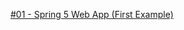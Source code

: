 [#01 - Spring 5 Web App (First Example)](https://github.com/vinicius-lds/spring5webapp "Spring 5 Web App")